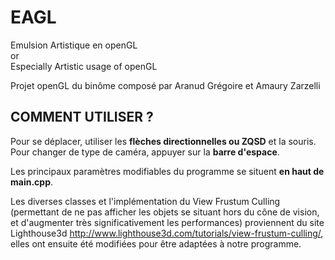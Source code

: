 ﻿# EAGL

Emulsion Artistique en openGL   
or   
Especially Artistic usage of openGL

Projet openGL du binôme composé par Aranud Grégoire et Amaury Zarzelli

## COMMENT UTILISER ?

Pour se déplacer, utiliser les **flèches directionnelles ou ZQSD** et la souris.
Pour changer de type de caméra, appuyer sur la **barre d'espace**.

Les principaux paramètres modifiables du programme se situent **en haut de main.cpp**.

Les diverses classes et l'implémentation du View Frustum Culling (permettant de ne pas afficher les objets se situant hors du cône de vision, et d'augmenter très significativement les performances) proviennent du site Lighthouse3d http://www.lighthouse3d.com/tutorials/view-frustum-culling/, elles ont ensuite été modifiées pour être adaptées à notre programme.
